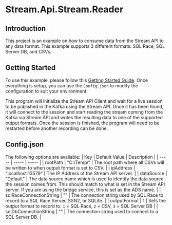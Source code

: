 # Stream.Api.Stream.Reader
## Introduction
This project is an example on how to consume data from the Stream API to any data format. This example supports 3 different formats: SQL Race, SQL Server DB, and CSVs.

## Getting Started
To use this example, please follow this [Getting Started Guide](). Once everything is setup, you can use the `Config.json` to modify the configuration to suit your environment.

This program will initialize the Stream API Client and wait for a live session to be published in the Kafka using the Stream API. Once it has been found, it will connect to the session and start reading the stream coming from the Kafka via Stream API and writes the resulting data to one of the supported output formats. Once the session is finished, the program will need to be restarted before another recording can be done.

## Config.json
The following options are available:
| Key | Default Value | Description |
| ----- | ----- | ----- |
| rootPath | "C:\\Temp\\" | The root path where all CSVs will be written to when output format is set to CSV. |
| ipAddress | "localhost:13579" | The IP Address of the Stream API server. |
| dataSource | "Default" | The data source name which is used to identify the data source the session comes from. This should match to what is set in the Stream API server. If you are using the bridge service, this is set as the ADS name. |
| sqlRaceConnectionString | "" | The connection string used by SQL Race to record to a SQL Race Server, SSN2, or SQLite. |
| outputFormat | 1 | Sets the output format to record to. `1` = SQL Race, `2` = CSV, `3` = SQL Server DB |
| sqlDbConnectionString | "" | The connection string used to connect to a SQL Server DB. |